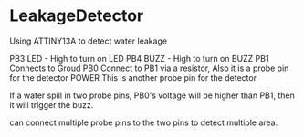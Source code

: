 # LeakageDetector
Using ATTINY13A to detect water leakage


PB3  LED  -  High to turn on LED 
PB4  BUZZ -  High to turn on BUZZ 
PB1  Connects to Groud 
PB0  Connect to PB1 via a resistor, Also it is a probe pin for the detector
POWER  This is another probe pin for the detector 


If a water spill in two probe pins, PB0's voltage will be higher than PB1, then it will trigger the buzz. 

can connect multiple probe pins to the two pins to detect multiple area. 